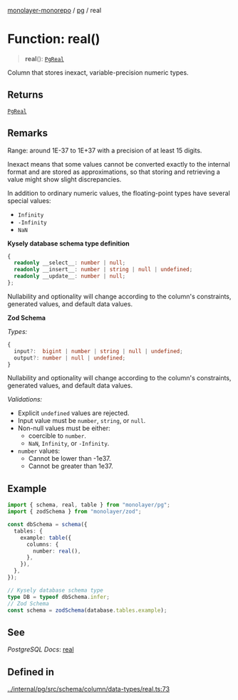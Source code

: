 [monolayer-monorepo](../../index.md) / [pg](../index.md) / real

# Function: real()

> **real**(): [`PgReal`](../classes/PgReal.md)

Column that stores inexact, variable-precision numeric types.

## Returns

[`PgReal`](../classes/PgReal.md)

## Remarks

Range: around 1E-37 to 1E+37 with a precision of at least 15 digits.

Inexact means that some values cannot be converted exactly to the internal format and are stored as approximations,
so that storing and retrieving a value might show slight discrepancies.

In addition to ordinary numeric values, the floating-point types have several special values:
- `Infinity`
- `-Infinity`
- `NaN`

**Kysely database schema type definition**
```ts
{
  readonly __select__: number | null;
  readonly __insert__: number | string | null | undefined;
  readonly __update__: number | null;
};
```
Nullability and optionality will change according to the column's constraints, generated values, and default data values.

**Zod Schema**

*Types:*
```ts
{
  input?:  bigint | number | string | null | undefined;
  output?: number | null | undefined;
}
```
Nullability and optionality will change according to the column's constraints, generated values, and default data values.

*Validations:*
- Explicit `undefined` values are rejected.
- Input value must be `number`, `string`, or `null`.
- Non-null values must be either:
  - coercible to `number`.
  - `NaN`, `Infinity`, or `-Infinity`.
- `number` values:
  - Cannot be lower than -1e37.
  - Cannot be greater than 1e37.

## Example

```ts
import { schema, real, table } from "monolayer/pg";
import { zodSchema } from "monolayer/zod";

const dbSchema = schema({
  tables: {
    example: table({
      columns: {
        number: real(),
      },
    }),
  },
});

// Kysely database schema type
type DB = typeof dbSchema.infer;
// Zod Schema
const schema = zodSchema(database.tables.example);
```

## See

*PostgreSQL Docs*: [real](https://www.postgresql.org/docs/current/datatype-numeric.html#DATATYPE-FLOAT)

## Defined in

[../internal/pg/src/schema/column/data-types/real.ts:73](https://github.com/dunkelbraun/monolayer/blob/6bdf3be3c6969418f99f4a76945aeb545cab66bd/internal/pg/src/schema/column/data-types/real.ts#L73)
